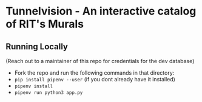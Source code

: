 # Tunnelvision - An interactive catalog of RIT's Murals

## Running Locally
(Reach out to a maintainer of this repo for credentials for the dev database)


* Fork the repo and run the following commands in that directory:
* `pip install pipenv --user` (if you dont already have it installed)
* `pipenv install`
* `pipenv run python3 app.py`
